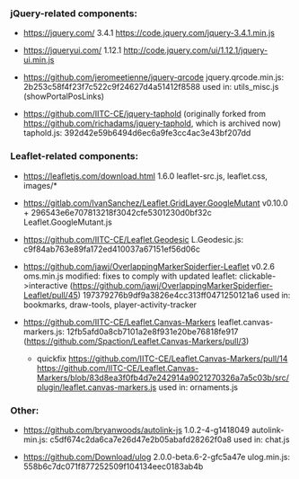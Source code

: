 ### jQuery-related components:

* https://jquery.com/
  3.4.1
  https://code.jquery.com/jquery-3.4.1.min.js

* https://jqueryui.com/
  1.12.1
  http://code.jquery.com/ui/1.12.1/jquery-ui.min.js

* https://github.com/jeromeetienne/jquery-qrcode
  jquery.qrcode.min.js: 2b253c58f4f23f7c522c9f24627d4a51412f8588
  used in: utils_misc.js (showPortalPosLinks)

* https://github.com/IITC-CE/jquery-taphold
  (originally forked from https://github.com/richadams/jquery-taphold, which is archived now)
  taphold.js: 392d42e59b6494d6ec6a9fe3cc4ac3e43bf207dd


### Leaflet-related components:

* https://leafletjs.com/download.html
  1.6.0
  leaflet-src.js, leaflet.css, images/*

* https://gitlab.com/IvanSanchez/Leaflet.GridLayer.GoogleMutant
  v0.10.0 + 296543e6e707813218f3042cfe5301230d0bf32c
  Leaflet.GoogleMutant.js

* https://github.com/IITC-CE/Leaflet.Geodesic
  L.Geodesic.js: c9f84ab763e89fa172ed410037a67151ef56d06c

* https://github.com/jawj/OverlappingMarkerSpiderfier-Leaflet
  v0.2.6
  oms.min.js
  modified: fixes to comply with updated leaflet: clickable->interactive (https://github.com/jawj/OverlappingMarkerSpiderfier-Leaflet/pull/45)
  197379276b9df9a3826e4cc313ff0471250121a6
  used in: bookmarks, draw-tools, player-activity-tracker

* https://github.com/IITC-CE/Leaflet.Canvas-Markers
  leaflet.canvas-markers.js: 12fb5afd0a8cb7101a2e8f931e20be76818fe917
  (https://github.com/Spaction/Leaflet.Canvas-Markers/pull/3)
  + quickfix https://github.com/IITC-CE/Leaflet.Canvas-Markers/pull/14
  https://github.com/IITC-CE/Leaflet.Canvas-Markers/blob/83d8ea3f0fb4d7e242914a9021270326a7a5c03b/src/plugin/leaflet.canvas-markers.js
  used in: ornaments.js


### Other:

* https://github.com/bryanwoods/autolink-js
  1.0.2-4-g1418049
  autolink-min.js: c5df674c2da6ca7e26d47e2b05abafd28262f0a8
  used in: chat.js

* https://github.com/Download/ulog
  2.0.0-beta.6-2-gfc5a47e
  ulog.min.js: 558b6c7dc071f877252509f104134eec0183ab4b
